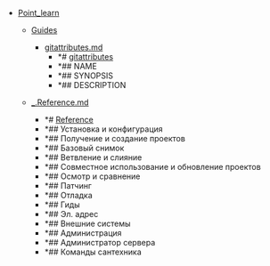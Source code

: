- <a href = "F:\Node_projects\Node_Way\NBase\_Md\_Index\_Git\content\Docs\git-scm.com\Point_learn\cat.Point_learn\dir.Point_learn.md">Point_learn</a>
    - <a href = "F:\Node_projects\Node_Way\NBase\_Md\_Index\_Git\content\Docs\git-scm.com\Point_learn\Guides\cat.Guides\dir.Guides.md">Guides</a>
        - <a href = "F:\Node_projects\Node_Way\NBase\_Md\_Index\_Git\content\Docs\git-scm.com\Point_learn\Guides\gitattributes.md">gitattributes.md</a>
            - *# [gitattributes](https://git-scm.com/docs/gitattributes)
            - *## NAME
            - *## SYNOPSIS
            - *## DESCRIPTION
    
    - <a href = "F:\Node_projects\Node_Way\NBase\_Md\_Index\_Git\content\Docs\git-scm.com\Point_learn\_.Reference.md">_.Reference.md</a>
        - *# [Reference](https://git-scm.com/docs)
        - *## Установка и конфигурация
        - *## Получение и создание проектов
        - *## Базовый снимок
        - *## Ветвление и слияние
        - *## Совместное использование и обновление проектов
        - *## Осмотр и сравнение
        - *## Патчинг
        - *## Отладка
        - *## Гиды
        - *## Эл. адрес
        - *## Внешние системы
        - *## Администрация
        - *## Администратор сервера
        - *## Команды сантехника
